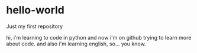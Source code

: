 # hello-world
Just my first repository

hi, i'm learning to code in python and now i'm on github trying to learn more about code.
and also i'm learning english, so... you know.


